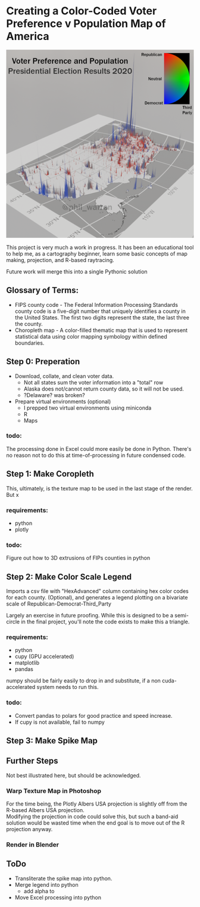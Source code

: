 # Creating a Color-Coded Voter Preference v Population Map of America 
![The Output and End Goal of this Project!](https://github.com/Pizzanomicon/3d_Voter_Preference_Population_Map/blob/main/images/Americas_Spikey_Voting_2020-v1.04.png)

This project is very much a work in progress.  It has been an educational tool to help me, as a cartography beginner, learn some basic concepts of map making, projection, and R-based raytracing.

Future work will merge this into a single Pythonic solution

## Glossary of Terms:
* FIPS county code - The Federal Information Processing Standards county code is a five-digit number that uniquely identifies a county in the United States.  The first two digits represent the state, the last three the county.
* Choropleth map - A color-filled thematic map that is used to represent statistical data using color mapping symbology within defined boundaries.

## Step 0:  Preperation
* Download, collate, and clean voter data.
  * Not all states sum the voter information into a "total" row
  * Alaska does not/cannot return county data, so it will not be used.
  * ?Delaware? was broken?
* Prepare virtual environments (optional)
  * I prepped two virtual environments using miniconda
  * R 
  * Maps


### todo:
The processing done in Excel could more easily be done in Python.  There's no reason not to do this at time-of-processing in future condensed code.

## Step 1: Make Coropleth
This, ultimately, is the texture map to be used in the last stage of the render.  But x

### requirements:
* python
* plotly



### todo:  
Figure out how to 3D extrusions of FIPs counties in python


## Step 2:  Make Color Scale Legend
Imports a csv file with "HexAdvanced" column containing hex color codes for each county.  (Optional), and generates a legend plotting on a bivariate scale of Republican-Democrat-Third_Party

Largely an exercise in future proofing.  While this is designed to be a semi-circle in the final project, you'll note the code exists to make this a triangle.

### requirements:
* python
* cupy (GPU accelerated)
* matplotlib
* pandas

numpy should be fairly easily to drop in and substitute, if a non cuda-accelerated system needs to run this.

### todo:
* Convert pandas to polars for good practice and speed increase.
* If cupy is not available, fail to numpy

## Step 3:  Make Spike Map

## Further Steps
Not best illustrated here, but should be acknowledged.
### Warp Texture Map in Photoshop
For the time being, the Plotly Albers USA projection is slightly off from the R-based Albers USA projection.  
Modifying the projection in code could solve this, but such a band-aid solution would be wasted time when the end goal is to move out of the R projection anyway.


### Render in Blender

## ToDo
* Transliterate the spike map into python.
* Merge legend into python
  * add alpha to 
* Move Excel processing into python
